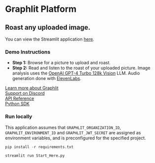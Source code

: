# Graphlit Platform

## Roast any uploaded image.

You can view the Streamlit application [here](https://graphlit-samples-roast-me-audio.streamlit.app/).

### Demo Instructions
- **Step 1:** Browse for a picture to upload and roast.
- **Step 2:** Read and listen to the roast of your uploaded picture. Image analysis uses the [OpenAI GPT-4 Turbo 128k Vision](https://platform.openai.com/docs/models/gpt-4-and-gpt-4-turbo) LLM.  Audio generation done with [ElevenLabs](https://elevenlabs.io).

[Learn more about Graphlit](https://www.graphlit.com)      
[Support on Discord](https://discord.gg/ygFmfjy3Qx)            
[API Reference](https://docs.graphlit.dev/graphlit-data-api/api-reference)     
[Python SDK](https://pypi.org/project/graphlit-client/)

### Run locally

This application assumes that `GRAPHLIT_ORGANIZATION_ID`, `GRAPHLIT_ENVIRONMENT_ID` and `GRAPHLIT_JWT_SECRET` are assigned as environment variables, and is preconfigured for the specified project.

```python
pip install -r requirements.txt

streamlit run Start_Here.py
```